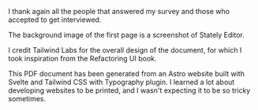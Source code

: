 I thank again all the people that answered my survey and those who accepted to get interviewed.

The background image of the first page is a screenshot of Stately Editor.

I credit Tailwind Labs for the overall design of the document, for which I took inspiration from the Refactoring UI book.

This PDF document has been generated from an Astro website built with Svelte and Tailwind CSS with Typography plugin. I learned a lot about developing websites to be printed, and I wasn't expecting it to be so tricky sometimes.
